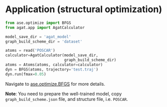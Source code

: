 # Application (structural optimization)

```python
from ase.optimize import BFGS
from agat.app import AgatCalculator

model_save_dir = 'agat_model'
graph_build_scheme_dir = 'dataset'

atoms = read('POSCAR')
calculator=AgatCalculator(model_save_dir,
                          graph_build_scheme_dir)
atoms = Atoms(atoms, calculator=calculator)
dyn = BFGS(atoms, trajectory='test.traj')
dyn.run(fmax=0.05)

```

Navigate to [ase.optimize.BFGS](https://wiki.fysik.dtu.dk/ase/ase/optimize.html#ase.optimize.BFGS) for more details.


**Note**: You need to prepare the well-trained model, copy `graph_build_scheme.json` file, and structure file, i.e. `POSCAR`.